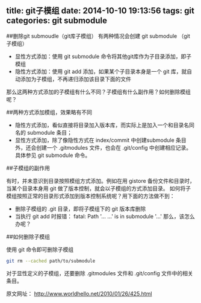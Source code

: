 title: git子模组
date: 2014-10-10 19:13:56
tags: git
categories: git submodule
---
##删除git submoudle（git库子模组）
有两种情况会创建 git submodule （git 子模组）

* 显性方式添加：使用 git submodule 命令将其他git库作为子目录添加，即子模组
* 隐性方式添加：使用 git add 添加，如果某个子目录本身是一个 git 库，就自动添加为子模组，不再递归添加该目录下面的文件

那么这两种方式添加的子模组有什么不同？子模组有什么副作用？如何删除模组呢？

##两种方式添加模组，效果略有不同

* 隐性方式添加，看似直接将目录加入版本库，而实际上是加入一个和目录名同名的 submodule 条目；
* 显性方式添加，除了像隐性方式在 index/commit 中创建submodule 条目外，还会创建一个 .gitmodules 文件，也会在 .git/config 中创建相应记录。具体参见 git submodule 命令。

##子模组的副作用

有时，并未意识到目录按照模组方式添加。例如在用 gistore 备份文件和目录时，当某个目录本身用 git 做了版本控制，就会以子模组的方式添加目录。 如何将子模组按照正常的目录形式添加到版本控制系统呢？用下面的方法做不到：

* 删除子模组的 .git 目录，即将子模组下的 git 版本库删除
* 当执行 git add 时报错： fatal: Path '... ...' is in submodule '...'
那么，该怎么办呢？

##如何删除子模组

使用 git 命令即可删除子模组

```bash
git rm --cached path/to/submodule
```

对于显性定义的子模组，还要删除 .gitmodules 文件和 .git/config 文件中的相关条目。

原文网址： http://www.worldhello.net/2010/01/26/425.html